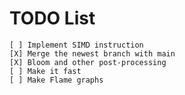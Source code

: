 # TODO List

    [ ] Implement SIMD instruction
    [X] Merge the newest branch with main
    [X] Bloom and other post-processing
    [ ] Make it fast
    [ ] Make Flame graphs
